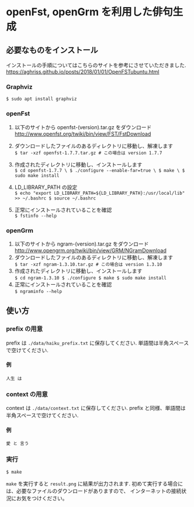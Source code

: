 # openFst, openGrm を利用した俳句生成

## 必要なものをインストール

インストールの手順についてはこちらのサイトを参考にさせていただきました. \
https://aghriss.github.io/posts/2018/01/01/OpenFSTubuntu.html

### Graphviz
```
$ sudo apt install graphviz
```
### openFst
  1. 以下のサイトから openfst-(version).tar.gz をダウンロード \
     http://www.openfst.org/twiki/bin/view/FST/FstDownload
  2. ダウンロードしたファイルのあるディレクトリに移動し、解凍します \
    ```
    $ tar -xzf openfst-1.7.7.tar.gz # この場合は version 1.7.7
    ```
  
  3. 作成されたディレクトリに移動し、インストールします \
    ```
    $ cd openfst-1.7.7 \
    $ ./configure --enable-far=true \
    $ make \
    $ sudo make install
    ```
  
  4. LD\_LIBRARY\_PATH の設定 \
    ```
    $ echo "export LD_LIBRARY_PATH=${LD_LIBRARY_PATH}:/usr/local/lib" >> ~/.bashrc
    $ source ~/.bashrc
    ```
  
  5. 正常にインストールされていることを確認 \
    ```
    $ fstinfo --help
    ```

### openGrm
  1. 以下のサイトから ngram-(version).tar.gz をダウンロード \
    http://www.opengrm.org/twiki/bin/view/GRM/NGramDownload
  2. ダウンロードしたファイルのあるディレクトリに移動し、解凍します \
    ```
    $ tar -xzf ngram-1.3.10.tar.gz # この場合は version 1.3.10
    ```
  3. 作成されたディレクトリに移動し、インストールします \
    ```
    $ cd ngram-1.3.10
    $ ./configure
    $ make
    $ sudo make install
    ```
  4. 正常にインストールされていることを確認 \
    ```
    $ ngraminfo --help
    ```

## 使い方

### prefix の用意
prefix は `./data/haiku_prefix.txt` に保存してください.
単語間は半角スペースで空けてください.
#### 例
```
人生 は
```

### context の用意
context は `./data/context.txt` に保存してください.
prefix と同様、単語間は半角スペースで空けてください.
#### 例
```
愛 と 言う
```

### 実行
```
$ make
```
`make` を実行すると `result.png` に結果が出力されます.
初めて実行する場合には、必要なファイルのダウンロードがありますので、
インターネットの接続状況にお気をつけください。

